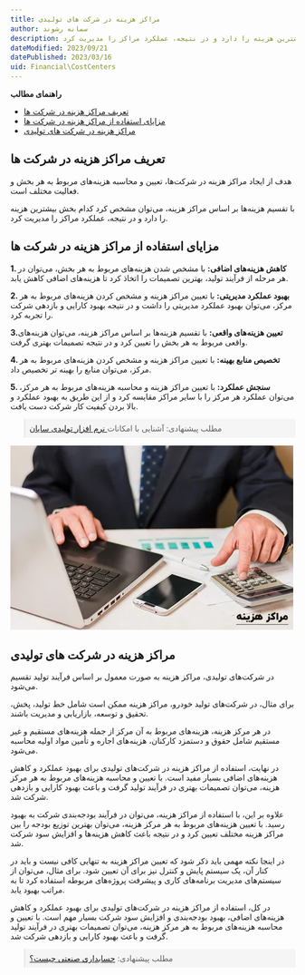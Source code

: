 ```yaml
---
title: مراکز هزینه در شرکت های تولیدی
author: سمانه رشوند  
description: هدف از ایجاد مراکز هزینه در شرکت‌ها، تعیین و محاسبه هزینه‌های مربوط به هر بخش و فعالیت مختلف است. با تقسیم هزینه‌ها بر اساس مراکز هزینه، می‌توان مشخص کرد کدام بخش بیشترین هزینه را دارد و در نتیجه، عملکرد مراکز را مدیریت کرد.
dateModified: 2023/09/21
datePublished: 2023/03/16
uid: Financial\CostCenters
---
```

**راهنمای مطالب**
- [تعریف  مراکز هزینه در شرکت ها](#تعریف-مراکز-هزینه-در-شرکت-ها)
- [مزایای استفاده از مراکز هزینه در شرکت ها](#مزایای-استفاده-از-مراکز-هزینه-در-شرکت-ها)
- [مراکز هزینه در شرکت های تولیدی](#مراکز-هزینه-در-شرکت-های-تولیدی)

## تعریف  مراکز هزینه در شرکت ها
هدف از ایجاد مراکز هزینه در شرکت‌ها، تعیین و محاسبه هزینه‌های مربوط به هر بخش و فعالیت مختلف است. 

با تقسیم هزینه‌ها بر اساس مراکز هزینه، می‌توان مشخص کرد کدام بخش بیشترین هزینه را دارد و در نتیجه، عملکرد مراکز را مدیریت کرد.

## مزایای استفاده از مراکز هزینه در شرکت ها

**1. کاهش هزینه‌های اضافی:** با مشخص شدن هزینه‌های مربوط به هر بخش، می‌توان در هر مرحله از فرآیند تولید، بهترین تصمیمات را اتخاذ کرد تا هزینه‌های اضافی کاهش یابد.

**2. بهبود عملکرد مدیریتی:** با تعیین مراکز هزینه و مشخص کردن هزینه‌های مربوط به هر مرکز، می‌توان بهبود عملکرد مدیریتی را داشت و در نتیجه بهبود کارایی و بازدهی شرکت را تجربه کرد.

**3.تعیین هزینه‌های واقعی:** با تقسیم هزینه‌ها بر اساس مراکز هزینه، می‌توان هزینه‌های واقعی مربوط به هر بخش را تعیین کرد و در نتیجه تصمیمات بهتری گرفت.

**4. تخصیص منابع بهینه:** با تعیین مراکز هزینه و مشخص کردن هزینه‌های مربوط به هر مرکز، می‌توان منابع را بهینه تر تخصیص داد.

**5. سنجش عملکرد:** با تعیین مراکز هزینه و محاسبه هزینه‌های مربوط به هر مرکز، می‌توان عملکرد هر مرکز را با سایر مراکز مقایسه کرد و از این طریق به بهبود عملکرد و بالا بردن کیفیت کار شرکت دست یافت.

<blockquote style="background-color:#f5f5f5; padding:0.5rem">
مطلب پیشنهادی: آشنایی با امکانات<a href="https://www.hooshkar.com/Software/Sayan/Package/Industrial" target="_blank"> نرم افزار تولیدی سایان
</a></blockquote>

![مراکز هزینه در شرکت‌های تولیدی](./Images/CostCenter.webp)

## مراکز هزینه در شرکت های تولیدی
در شرکت‌های تولیدی، مراکز هزینه به صورت معمول بر اساس فرآیند تولید تقسیم می‌شود. 

برای مثال، در شرکت‌های تولید خودرو، مراکز هزینه ممکن است شامل خط تولید، پخش، تحقیق و توسعه، بازاریابی و مدیریت باشند. 

در هر مرکز هزینه، هزینه‌های مربوط به آن مرکز از جمله هزینه‌های مستقیم و غیر مستقیم شامل حقوق و دستمزد کارکنان، هزینه‌های اجاره و تأمین مواد اولیه محاسبه می‌شود.

در نهایت، استفاده از مراکز هزینه در شرکت‌های تولیدی برای بهبود عملکرد و کاهش هزینه‌های اضافی بسیار مفید است. با تعیین و محاسبه هزینه‌های مربوط به هر مرکز هزینه، می‌توان تصمیمات بهتری در فرآیند تولید گرفت و باعث بهبود کارایی و بازدهی شرکت شد.

علاوه بر این، با استفاده از مراکز هزینه، می‌توان در فرآیند بودجه‌بندی شرکت به بهبود رسید. با تعیین هزینه‌های مربوط به هر مرکز هزینه، می‌توان بهترین توزیع بودجه را بین مراکز هزینه مختلف تعیین کرد و در نتیجه باعث کاهش هزینه‌ها و افزایش سود شرکت شد.

در اینجا نکته مهمی باید ذکر شود که تعیین مراکز هزینه به تنهایی کافی نیست و باید در کنار آن، یک سیستم پایش و کنترل نیز برای آن تعیین شود. برای مثال، می‌توان از سیستم‌های مدیریت برنامه‌های کاری و پیشرفت پروژه‌های مربوطه استفاده کرد تا به مراتب بهبود یابد.

در کل، استفاده از مراکز هزینه در شرکت‌های تولیدی برای بهبود عملکرد و کاهش هزینه‌های اضافی، بهبود بودجه‌بندی و افزایش سود شرکت بسیار مهم است. با تعیین و محاسبه هزینه‌های مربوط به هر مرکز هزینه، می‌توان تصمیمات بهتری در فرآیند تولید گرفت و باعث بهبود کارایی و بازدهی شرکت شد.

<blockquote style="background-color:#f5f5f5; padding:0.5rem">
مطلب پیشنهادی: <a href="https://www.hooshkar.com/Wiki/Financial/CostAccounting" target="_blank">حسابداری صنعتی چیست؟
</a></blockquote>

[مزایای استفاده از مراکز هزینه در شرکت ها]: #مزایای-استفاده-از-مراکز-هزینه-در-شرکت-ها
[مراکز هزینه در شرکت های تولیدی]: #مراکز-هزینه-در-شرکت-های-تولیدی